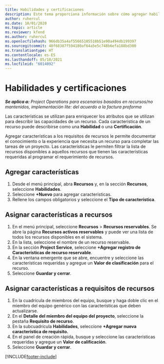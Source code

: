 ```yaml
---
title: Habilidades y certificaciones
description: Este tema proporciona información sobre cómo agregar habilidades y características de certificación a los recursos.
author: ruhercul
ms.date: 10/01/2020
ms.topic: article
ms.reviewer: kfend
ms.author: ruhercul
ms.openlocfilehash: 966db35a4af55665105518b51e90a494db199397
ms.sourcegitcommit: 40f68387f594180af64a5e5c748b6efa188bd300
ms.translationtype: HT
ms.contentlocale: es-ES
ms.lasthandoff: 05/10/2021
ms.locfileid: "6014092"
---
```

# <a name="skills-and-certifications"></a>Habilidades y certificaciones
_**Se aplica a:** Project Operations para escenarios basados en recursos/no mantenidos, implementación lite: del acuerdo a la factura proforma_

Las características se utilizan para enriquecer los atributos que se utilizan para describir las capacidades de un recurso. Cada característica de un recurso puede describirse como una **Habilidad** o una **Certificación**.

Agregar características a los requisitos de recursos le permite documentar el conocimiento o la experiencia que necesita un recurso para completar las tareas de un proyecto. Las características le permiten filtrar la lista de recursos disponibles a aquellos recursos que tienen las características requeridas al programar el requerimiento de recursos.

## <a name="add-characteristics"></a>Agregar características

1. Desde el menú principal, abra **Recursos** y, en la sección **Recursos**, seleccione **Habilidades**.
2. Seleccione **+Nuevo** para agregar características.
3. Rellene los campos obligatorios y seleccione el **Tipo de característica**.

## <a name="assign-characteristics-to-resources"></a>Asignar características a recursos

1. En el menú principal, seleccione **Recursos** > **Recursos reservables**. Se abre la página **Recursos activos reservables** y puede ver una lista de todos los recursos disponibles en el sistema.
2. En la lista, seleccione el nombre de un recurso reservable.
3. En la sección **Project Service**, seleccione **+Agregar registro de Características de recurso reservable**.
4. En la ventana emergente que se abre, encuentre y seleccione las características requeridas y agregue un **Valor de clasificación** para el recurso.
5. Seleccione **Guardar y cerrar**.

## <a name="assign-characteristics-to-resource-requirements"></a>Asignar características a requisitos de recursos

1. En la cuadrícula de miembros del equipo, busque y haga doble clic en el miembro del equipo genérico con las características que deben actualizarse.
2. En el **Detalle del miembro del equipo del proyecto**, seleccione la pestaña **Requisito de recurso**.
3. En la subcuadrícula **Habilidades**, seleccione **+Agregar nueva característica de requisito.**
4. En el panel de creación rápida, busque y seleccione las características requeridas y agregue un **Valor de calificación**.
5. Seleccione **Guardar y cerrar**.

[!INCLUDE[footer-include](../includes/footer-banner.md)]